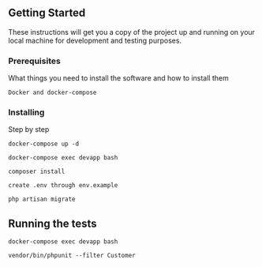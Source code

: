 ## Getting Started

These instructions will get you a copy of the project up and running on your local machine for development and testing purposes.

### Prerequisites

What things you need to install the software and how to install them

```
Docker and docker-compose
```

### Installing

Step by step

```
docker-compose up -d
```

```
docker-compose exec devapp bash
```

```
composer install
```

```
create .env through env.example
```

```
php artisan migrate
```

## Running the tests

```
docker-compose exec devapp bash
```
```
vendor/bin/phpunit --filter Customer
```
